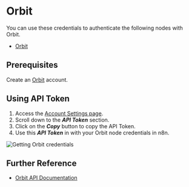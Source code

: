 # Orbit

You can use these credentials to authenticate the following nodes with Orbit.

- [Orbit](/integrations/nodes/n8n-nodes-base.orbit/)

## Prerequisites

Create an [Orbit](https://app.orbit.love/) account.

## Using API Token

1. Access the [Account Settings page](https://app.orbit.love/user/edit).
2. Scroll down to the ***API Token*** section.
3. Click on the ***Copy*** button to copy the API Token.
4. Use this ***API Token*** in with your Orbit node credentials in n8n.

![Getting Orbit credentials](/_images/integrations/credentials/orbit/using-api.gif)

## Further Reference

- [Orbit API Documentation](https://www.notion.so/Orbit-API-Documentation-41ed7911e070400b99cfebb296813670#cb4111e0436e420c8c05af078496ff30)
